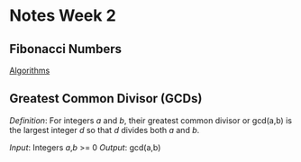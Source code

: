 # Notes Week 2

## Fibonacci Numbers

[Algorithms](https://www.cs.usfca.edu/~galles/visualization/DPFib.html)


## Greatest Common Divisor (GCDs)

*Definition*: For integers *a* and *b*, their greatest common divisor or gcd(a,b) is the largest integer *d* so that *d* divides both *a* and *b*.

*Input*: Integers *a*,*b* >= 0
*Output*: gcd(a,b)
